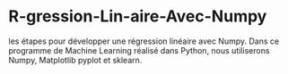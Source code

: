 # R-gression-Lin-aire-Avec-Numpy
les étapes pour développer une régression linéaire avec Numpy. Dans ce programme de Machine Learning réalisé dans Python, nous utiliserons Numpy, Matplotlib pyplot et sklearn.
